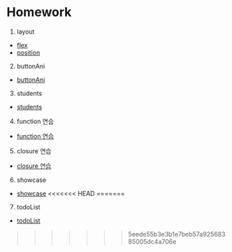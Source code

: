 # Homework

1. layout
  - [flex](https://uchang7194.github.io/Homework/layout/flex.html)
  - [position](https://uchang7194.github.io/Homework/layout/position.html)

2. buttonAni
  - [buttonAni](https://uchang7194.github.io/Homework/buttonAni/)

3. students 
  - [students](https://uchang7194.github.io/Homework/students/)

4. function 연습 
  - [function 연습](jsFunction/js/function.js)

5. closure 연습
  - [closure 연습](closure/js/closure.js) 

6. showcase 
  - [showcase](https://uchang7194.github.io/Homework/showcase/)
<<<<<<< HEAD
=======

7. todoList 
  - [todoList](https://uchang7194.github.io/Homework/todoList/)  
>>>>>>> 5eede55b3e3b1e7beb57a92568385005dc4a706e
